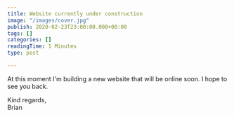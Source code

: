 ```yaml
---
title: Website currently under construction
image: "/images/cover.jpg"
publish: 2020-02-23T23:00:00.000+00:00
tags: []
categories: []
readingTime: 1 Minutes
type: post

---
```

At this moment I'm building a new website that will be online soon. I hope to see you back.

Kind regards,  
Brian